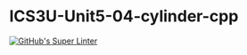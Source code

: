 # ICS3U-Unit5-04-cylinder-cpp

[![GitHub's Super Linter](https://github.com/Rohnin-Barrette/ICS3U-Unit5-04-cylinder-cpp/workflows/GitHub's%20Super%20Linter/badge.svg)](https://github.com/Rohnin-Barrette/ICS3U-Unit5-04-cylinder-cpp/actions)

